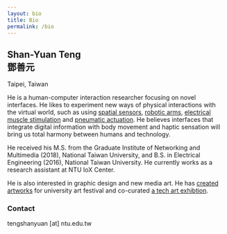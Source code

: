 ```yaml
---
layout: bio
title: Bio
permalink: /bio
---
```


## Shan-Yuan Teng <br> 鄧善元

<span class="note">Taipei, Taiwan</span>

He is a human-computer interaction researcher focusing on novel interfaces. He likes to experiment new ways of physical interactions with the virtual world, such as using [spatial sensors](/projects/wayout), [robotic arms](/projects/stylus),  [electrical muscle stimulation](/projects/emsairguitar) and [pneumatic actuation](/projects/pupop). He believes interfaces that integrate digital information with body movement and haptic sensation will bring us total harmony between humans and technology.

He received his M.S. from the Graduate Institute of Networking and Multimedia (2018), National Taiwan University, and B.S. in Electrical Engineering (2016), National Taiwan University. He currently works as a research assistant at NTU IoX Center.

He is also interested in graphic design and new media art. He has [created](/projects/umbrellaproject) [artworks](/projects/mythology) for university art festival and co-curated [a tech art exhibtion](/projects/speculative-ntu).

### Contact

tengshanyuan [at] ntu.edu.tw
